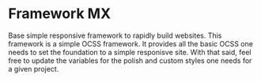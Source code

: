 Framework MX
============
Base simple responsive framework to rapidly build websites.  This framework is a simple OCSS framework.  It provides all the basic OCSS one needs to set the foundation to a simple responisve site. With that said, feel free to update the variables for the polish and custom styles one needs for a given project.
